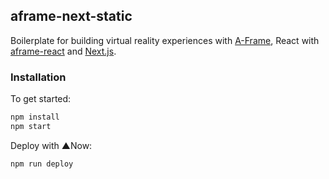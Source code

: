 ## aframe-next-static

Boilerplate for building virtual reality experiences with
[A-Frame](https://aframe.io), React with
[aframe-react](https://github.com/ngokevin/aframe-react) and
[Next.js](https://github.com/zeit/next.js).

### Installation

To get started:

```bash
npm install
npm start
```

Deploy with ▲Now:

```bash
npm run deploy
```
